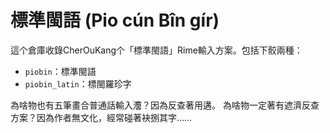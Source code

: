 # 標準閩語 (Pio cún Bîn gír)

這个倉庫收錄CherOuKang个「標準閩語」Rime輸入方案。包括下骹兩種：

- `piobin`：標準閩語
- `piobin_latin`：標閩羅珍字

為啥物也有五筆畫合普通話輸入灋？因為反查著用遘。
為啥物一定著有遮濟反查方案？因為作者無文化，經常碰著袂捌其字……
